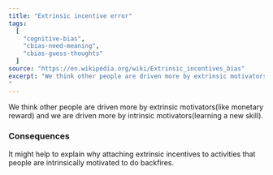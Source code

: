 ```yaml
---
title: "Extrinsic incentive error"
tags:
  [
    "cognitive-bias",
    "cbias-need-meaning",
    "cbias-guess-thoughts"
  ]
source: "https://en.wikipedia.org/wiki/Extrinsic_incentives_bias"
excerpt: "We think other people are driven more by extrinsic motivators(like monetary reward) and we are driven more by intrinsic motivators(learning a new skill).
"
---
```


We think other people are driven more by extrinsic motivators(like monetary reward) and we are driven more by intrinsic motivators(learning a new skill).

### Consequences

It might help to explain why attaching extrinsic incentives to activities that people are intrinsically motivated to do backfires.
